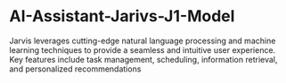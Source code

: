 # AI-Assistant-Jarivs-J1-Model
Jarvis leverages cutting-edge natural language processing and machine learning techniques to provide a seamless and intuitive user experience. Key features include task management, scheduling, information retrieval, and personalized recommendations

